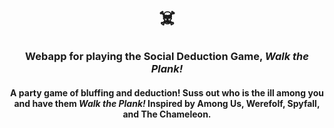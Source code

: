 <!-- <p align="center">
    <img src="assets/img/ham_vs_hot_title_logo.png" alt="Webapp Screenshot" width="300"/>
</p> -->

<h1 align="center">
☠️
</h1>

<h3 align="center">
Webapp for playing the Social Deduction Game, <em>Walk the Plank!</em>
</h3>

<h4 align="center">
A party game of bluffing and deduction! Suss out who is the ill among you and have them <em>Walk the Plank!</em> Inspired by Among Us, Werefolf, Spyfall, and The Chameleon.
</h4>



